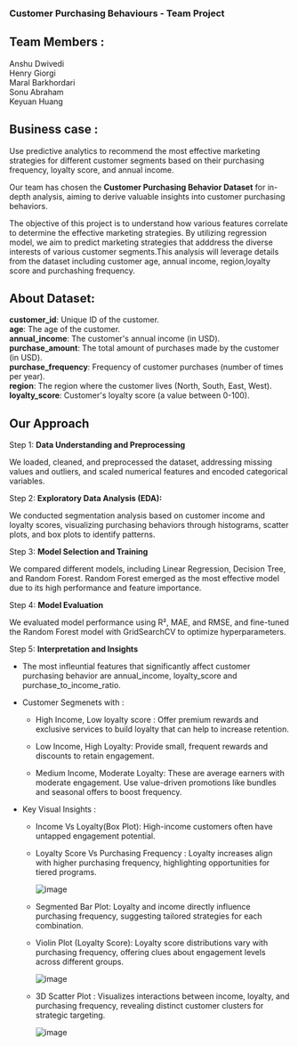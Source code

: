 ### **Customer Purchasing Behaviours** - Team Project

## **Team Members :** </br>
Anshu Dwivedi </br>
Henry Giorgi </br>
Maral Barkhordari </br>
Sonu Abraham </br>
Keyuan Huang

## **Business case** : </br>
Use predictive analytics to recommend the most effective marketing strategies for different customer segments based on their purchasing frequency, loyalty score, and annual income.</br>

Our team has chosen the **Customer Purchasing Behavior Dataset** for in-depth analysis, aiming to derive valuable insights into customer purchasing behaviors. </br>

The objective of this project is to understand how various features correlate to determine the effective marketing strategies. By utilizing regression model, we aim to predict marketing strategies that adddress the diverse interests of various customer segments.This analysis will leverage details from the dataset including customer age, annual income, region,loyalty score and purchashing frequency.

## **About Dataset:**</br>
**customer_id**: Unique ID of the customer.</br>
**age**: The age of the customer.</br>
**annual_income**: The customer's annual income (in USD).</br>
**purchase_amount**: The total amount of purchases made by the customer (in USD).</br>
**purchase_frequency**: Frequency of customer purchases (number of times per year).</br>
**region**: The region where the customer lives (North, South, East, West).</br>
**loyalty_score**: Customer's loyalty score (a value between 0-100).</br>

## Our Approach </br>

Step 1: **Data Understanding and Preprocessing** </br>

 We loaded, cleaned, and preprocessed the dataset, addressing missing values and outliers, and scaled numerical features and encoded categorical variables.

Step 2: **Exploratory Data Analysis (EDA):** </br>

We conducted segmentation analysis based on customer income and loyalty scores, visualizing purchasing behaviors through histograms, scatter plots, and box plots to identify patterns.

Step 3: **Model Selection and Training** </br>

We compared different models, including Linear Regression, Decision Tree, and Random Forest. Random Forest emerged as the most effective model due to its high performance and feature importance.

Step 4: **Model Evaluation**</br>

We evaluated model performance using R², MAE, and RMSE, and fine-tuned the Random Forest model with GridSearchCV to optimize hyperparameters.

Step 5: **Interpretation and Insights**</br>

- The most infleuntial features that significantly affect customer purchasing behavior are annual_income, loyalty_score and purchase_to_income_ratio.

- Customer Segmenets with :
  
    - High Income, Low loyalty score : Offer premium rewards and exclusive services to build loyalty that can help to increase retention.

    - Low Income, High Loyalty: Provide small, frequent rewards and discounts to retain engagement.

    - Medium Income, Moderate Loyalty: These are average earners with moderate engagement. Use value-driven promotions like bundles and seasonal offers to boost frequency.

- Key Visual Insights :
  
    - Income Vs Loyalty(Box Plot): High-income customers often have untapped engagement potential.

    - Loyalty Score Vs Purchasing Frequency : Loyalty increases align with higher purchasing frequency, highlighting opportunities for tiered programs.

       ![image](https://github.com/user-attachments/assets/40e44bef-7461-4de5-af0a-0842616eccec)

    - Segmented Bar Plot: Loyalty and income directly influence purchasing frequency, suggesting tailored strategies for each combination.

    - Violin Plot (Loyalty Score): Loyalty score distributions vary with purchasing frequency, offering clues about engagement levels across different groups.
      
       ![image](https://github.com/user-attachments/assets/f92d50c0-ff07-4e41-a5cc-791c84c4b041)

    - 3D Scatter Plot : Visualizes interactions between income, loyalty, and purchasing frequency, revealing distinct customer clusters for strategic targeting.

       ![image](https://github.com/user-attachments/assets/6d674a8b-5f52-4163-986c-1280e1d92d66)



